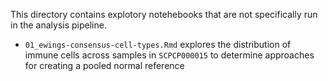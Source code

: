 This directory contains explotory notehebooks that are not specifically run in the analysis pipeline.

* `01_ewings-consensus-cell-types.Rmd` explores the distribution of immune cells across samples in `SCPCP000015` to determine approaches for creating a pooled normal reference
